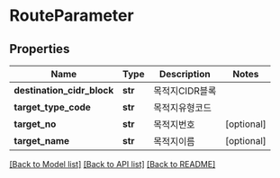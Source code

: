 # RouteParameter

## Properties
Name | Type | Description | Notes
------------ | ------------- | ------------- | -------------
**destination_cidr_block** | **str** | 목적지CIDR블록 | 
**target_type_code** | **str** | 목적지유형코드 | 
**target_no** | **str** | 목적지번호 | [optional] 
**target_name** | **str** | 목적지이름 | [optional] 

[[Back to Model list]](../README.md#documentation-for-models) [[Back to API list]](../README.md#documentation-for-api-endpoints) [[Back to README]](../README.md)


